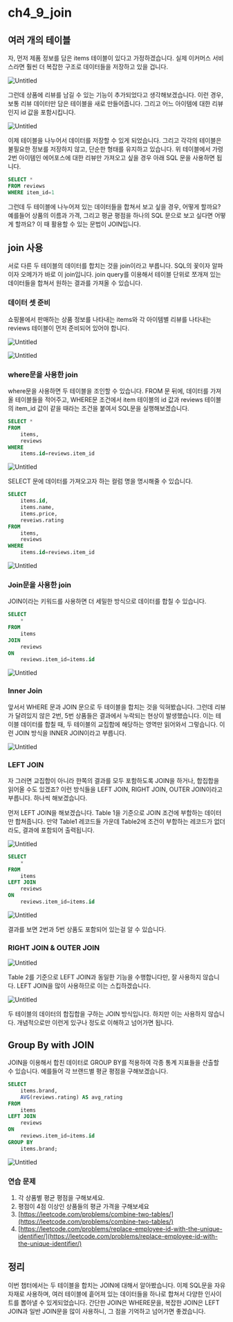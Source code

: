 # ch4_9_join

## 여러 개의 테이블

자, 먼저 제품 정보를 담은 items 테이블이 있다고 가정하겠습니다. 실제 이커머스 서비스라면 훨씬 더 복잡한 구조로 데이터들을 저장하고 있을 겁니다.

![Untitled](ch4_9_join%205bd67383cd334e0888c588dd6d813f51/Untitled.png)

그런데 상품에 리뷰를 남길 수 있는 기능이 추가되었다고 생각해보겠습니다. 이런 경우, 보통 리뷰 데이터만 담은 테이블을 새로 만들어줍니다. 그리고 어느 아이템에 대한 리뷰인지 id 값을 포함시킵니다.

![Untitled](ch4_9_join%205bd67383cd334e0888c588dd6d813f51/Untitled%201.png)

이제 테이블을 나누어서 데이터를 저장할 수 있게 되었습니다. 그리고 각각의 테이블은 불필요한 정보를 저장하지 않고, 단순한 형태를 유지하고 있습니다. 위 테이블에서 가령 2번 아이템인 에어포스에 대한 리뷰만 가져오고 싶을 경우 아래 SQL 문을 사용하면 됩니다.

```sql
SELECT *
FROM reviews
WHERE item_id=1
```

그런데 두 테이블에 나누어져 있는 데이터들을 합쳐서 보고 싶을 경우, 어떻게 할까요? 예를들어 상품의 이름과 가격, 그리고 평균 평점을 하나의 SQL 문으로 보고 싶다면 어떻게 할까요? 이 때 활용할 수 있는 문법이 JOIN입니다.

## join 사용

서로 다른 두 테이블의 데이터를 합치는 것을 join이라고 부릅니다. SQL의 꽃이자 알파이자 오메가가 바로 이 join입니다. join query를 이용해서 테이블 단위로 쪼개져 있는 데이터들을 합쳐서 원하는 결과를 가져올 수 있습니다.

### 데이터 셋 준비

쇼핑몰에서 판매하는 상품 정보를 나타내는 items와 각 아이템별 리뷰를 나타내는 reviews 테이블이 먼저 준비되어 있어야 합니다.

![Untitled](ch4_9_join%205bd67383cd334e0888c588dd6d813f51/Untitled%202.png)

![Untitled](ch4_9_join%205bd67383cd334e0888c588dd6d813f51/Untitled%203.png)

### where문을 사용한 join

where문을 사용하면 두 테이블을 조인할 수 있습니다. FROM 문 뒤에, 데이터를 가져올 테이블들을 적어주고, WHERE문 조건에서 item 테이블의 id 값과 reviews 테이블의 item_id 값이 같을 때라는 조건을 붙여서 SQL문을 실행해보겠습니다.

```sql
SELECT *
FROM
	items,
	reviews
WHERE
	items.id=reviews.item_id
```

![Untitled](ch4_9_join%205bd67383cd334e0888c588dd6d813f51/Untitled%204.png)

SELECT 문에 데이터를 가져오고자 하는 컬럼 명을 명시해줄 수 있습니다.

```sql
SELECT
	items.id,
	items.name,
	items.price,
	reveiws.rating
FROM
	items,
	reviews
WHERE
	items.id=reviews.item_id
```

![Untitled](ch4_9_join%205bd67383cd334e0888c588dd6d813f51/Untitled%205.png)

### Join문을 사용한 join

JOIN이라는 키워드를 사용하면 더 세밀한 방식으로 데이터를 합칠 수 있습니다. 

```sql
SELECT
	*
FROM
	items
JOIN 
	reviews 
ON
	reviews.item_id=items.id
```

![Untitled](ch4_9_join%205bd67383cd334e0888c588dd6d813f51/Untitled%206.png)

### Inner Join

앞서서 WHERE 문과 JOIN 문으로 두 테이블을 합치는 것을 익혀봤습니다. 그런데 리뷰가 달려있지 않은 2번, 5번 상품들은 결과에서 누락되는 현상이 발생했습니다. 이는 테이블 데이터를 합칠 때, 두 테이블의 교집합에 해당하는 영역만 읽어와서 그렇습니다. 이런 JOIN 방식을 INNER JOIN이라고 부릅니다.

![Untitled](ch4_9_join%205bd67383cd334e0888c588dd6d813f51/Untitled%207.png)

### LEFT JOIN

자 그러면 교집합이 아니라 한쪽의 결과를 모두 포함하도록 JOIN을 하거나, 합집합을 읽어올 수도 있겠죠? 이런 방식들을 LEFT JOIN, RIGHT JOIN, OUTER JOIN이라고 부릅니다. 하나씩 해보겠습니다.

먼저 LEFT JOIN을 해보겠습니다. Table 1을 기준으로 JOIN 조건에 부합하는 데이터만 합쳐줍니다. 만약 Table1 레코드들 가운데 Table2에 조건이 부합하는 레코드가 없더라도, 결과에 포함되어 출력됩니다.

![Untitled](ch4_9_join%205bd67383cd334e0888c588dd6d813f51/Untitled%208.png)

```sql
SELECT
	*
FROM
	items
LEFT JOIN 
	reviews 
ON
	reviews.item_id=items.id
```

![Untitled](ch4_9_join%205bd67383cd334e0888c588dd6d813f51/Untitled%209.png)

결과를 보면 2번과 5번 상품도 포함되어 있는걸 알 수 있습니다. 

### RIGHT JOIN & OUTER JOIN

![Untitled](ch4_9_join%205bd67383cd334e0888c588dd6d813f51/Untitled%2010.png)

Table 2를 기준으로 LEFT JOIN과 동일한 기능을 수행합니다만, 잘 사용하지 않습니다. LEFT JOIN을 많이 사용하므로 이는 스킵하겠습니다.

![Untitled](ch4_9_join%205bd67383cd334e0888c588dd6d813f51/Untitled%2011.png)

두 테이블의 데이터의 합집합을 구하는 JOIN 방식입니다. 하지만 이는 사용하지 않습니다. 개념적으로만 이런게 있구나 정도로 이해하고 넘어가면 됩니다.

## Group By with JOIN

JOIN을 이용해서 합친 데이터로 GROUP BY를 적용하여 각종 통계 지표들을 산출할 수 있습니다. 예를들어 각 브랜드별 평균 평점을 구해보겠습니다.

```sql
SELECT
	items.brand,
    AVG(reviews.rating) AS avg_rating
FROM
	items
LEFT JOIN 
	reviews 
ON
	reviews.item_id=items.id
GROUP BY
	items.brand;
```

![Untitled](ch4_9_join%205bd67383cd334e0888c588dd6d813f51/Untitled%2012.png)

### 연습 문제

1. 각 상품별 평균 평점을 구해보세요.
2. 평점이 4점 이상인 상품들의 평균 가격을 구해보세요
3. [https://leetcode.com/problems/combine-two-tables/](https://leetcode.com/problems/combine-two-tables/)
4. [https://leetcode.com/problems/replace-employee-id-with-the-unique-identifier/](https://leetcode.com/problems/replace-employee-id-with-the-unique-identifier/)

## 정리

이번 챕터에서는 두 테이블을 합치는 JOIN에 대해서 알아봤습니다. 이제 SQL문을 자유자재로 사용하며, 여러 테이블에 흩어져 있는 데이터들을 하나로 합쳐서 다양한 인사이트를 뽑아낼 수 있게되었습니다. 간단한 JOIN은 WHERE문을, 복잡한 JOIN은 LEFT JOIN과 일반 JOIN문을 많이 사용하니, 그 점을 기억하고 넘어가면 좋겠습니다.
